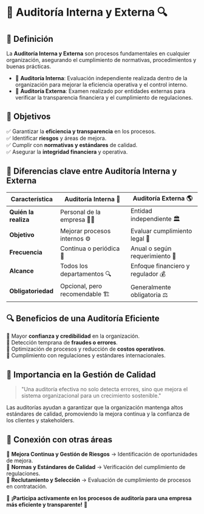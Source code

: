 # 📌 Auditoría Interna y Externa 🔍

## 📖 Definición  
La **Auditoría Interna y Externa** son procesos fundamentales en cualquier organización, asegurando el cumplimiento de normativas, procedimientos y buenas prácticas.  

- 🔹 **Auditoría Interna**: Evaluación independiente realizada dentro de la organización para mejorar la eficiencia operativa y el control interno.  
- 🔹 **Auditoría Externa**: Examen realizado por entidades externas para verificar la transparencia financiera y el cumplimiento de regulaciones.  

## 🎯 Objetivos  
✅ Garantizar la **eficiencia y transparencia** en los procesos.  
✅ Identificar **riesgos** y áreas de mejora.  
✅ Cumplir con **normativas y estándares** de calidad.  
✅ Asegurar la **integridad financiera** y operativa.  

## 📌 Diferencias clave entre Auditoría Interna y Externa  

| Característica       | Auditoría Interna 🏢 | Auditoría Externa 🌎 |
|----------------------|--------------------|--------------------|
| **Quién la realiza** | Personal de la empresa 👨‍💼 | Entidad independiente 🏛 |
| **Objetivo** | Mejorar procesos internos ⚙️ | Evaluar cumplimiento legal 📜 |
| **Frecuencia** | Continua o periódica 🔄 | Anual o según requerimiento 📆 |
| **Alcance** | Todos los departamentos 🔍 | Enfoque financiero y regulador 💰 |
| **Obligatoriedad** | Opcional, pero recomendable 🏗 | Generalmente obligatoria ⚖️ |

## 🔍 Beneficios de una Auditoría Eficiente  
🔹 Mayor **confianza y credibilidad** en la organización.  
🔹 Detección temprana de **fraudes o errores**.  
🔹 Optimización de procesos y reducción de **costos operativos**.  
🔹 Cumplimiento con regulaciones y estándares internacionales.  

## 🚨 Importancia en la Gestión de Calidad  
> "Una auditoría efectiva no solo detecta errores, sino que mejora el sistema organizacional para un crecimiento sostenible."  

Las auditorías ayudan a garantizar que la organización mantenga altos estándares de calidad, promoviendo la mejora continua y la confianza de los clientes y stakeholders.  

## 📌 Conexión con otras áreas  
🔗 **Mejora Continua y Gestión de Riesgos** → Identificación de oportunidades de mejora.  
🔗 **Normas y Estándares de Calidad** → Verificación del cumplimiento de regulaciones.  
🔗 **Reclutamiento y Selección** → Evaluación de cumplimiento de procesos en contratación.  

📢 **¡Participa activamente en los procesos de auditoría para una empresa más eficiente y transparente!** 🚀  
